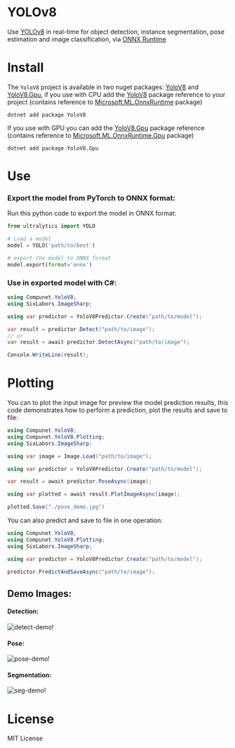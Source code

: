 # YOLOv8

Use [YOLOv8](https://github.com/ultralytics/ultralytics) in real-time for object detection, instance segmentation, pose estimation and image classification, via [ONNX Runtime](https://github.com/microsoft/onnxruntime)

# Install

The `YoloV8` project is available in two nuget packages: [YoloV8](https://www.nuget.org/packages/YoloV8) and [YoloV8.Gpu](https://www.nuget.org/packages/YoloV8.Gpu), if you use with CPU add the [YoloV8](https://www.nuget.org/packages/YoloV8) package reference to your project (contains reference to [Microsoft.ML.OnnxRuntime](https://www.nuget.org/packages/Microsoft.ML.OnnxRuntime) package)

```shell
dotnet add package YoloV8
```

If you use with GPU you can add the [YoloV8.Gpu](https://www.nuget.org/packages/YoloV8.Gpu) package reference (contains reference to [Microsoft.ML.OnnxRuntime.Gpu](https://www.nuget.org/packages/Microsoft.ML.OnnxRuntime.Gpu) package)

```shell
dotnet add package YoloV8.Gpu
```

# Use

### Export the model from PyTorch to ONNX format:

Run this python code to export the model in ONNX format:

```python
from ultralytics import YOLO

# Load a model
model = YOLO('path/to/best')

# export the model to ONNX format
model.export(format='onnx')
```

### Use in exported model with C#:

```csharp
using Compunet.YoloV8;
using SixLabors.ImageSharp;

using var predictor = YoloV8Predictor.Create("path/to/model");

var result = predictor.Detect("path/to/image");
// or
var result = await predictor.DetectAsync("path/to/image");

Console.WriteLine(result);
```

# Plotting

You can to plot the input image for preview the model prediction results, this code demonstrates how to perform a prediction, plot the results and save to file:

```csharp
using Compunet.YoloV8;
using Compunet.YoloV8.Plotting;
using SixLabors.ImageSharp;

using var image = Image.Load("path/to/image");

using var predictor = YoloV8Predictor.Create("path/to/model");

var result = await predictor.PoseAsync(image);

using var plotted = await result.PlotImageAsync(image);

plotted.Save("./pose_demo.jpg")
```

You can also predict and save to file in one operation:

```csharp
using Compunet.YoloV8;
using Compunet.YoloV8.Plotting;
using SixLabors.ImageSharp;

using var predictor = YoloV8Predictor.Create("path/to/model");

predictor.PredictAndSaveAsync("path/to/image");
```

## Demo Images:

#### Detection:

![detect-demo!](https://raw.githubusercontent.com/dme-compunet/YOLOv8/main/Assets/detect-demo.jpg)

#### Pose:

![pose-demo!](https://raw.githubusercontent.com/dme-compunet/YOLOv8/main/Assets/pose-demo.jpg)

#### Segmentation:

![seg-demo!](https://raw.githubusercontent.com/dme-compunet/YOLOv8/main/Assets/seg-demo.jpg)

# License

MIT License